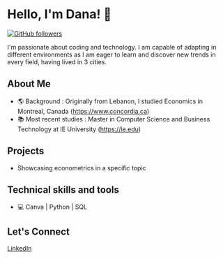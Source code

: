 # Hello, I'm Dana! 👋


[![GitHub followers](https://img.shields.io/github/followers/danaattie?label=Follow&style=social)](https://github.com/danaattie)

I'm passionate about coding and technology. I am capable of adapting in different environments as I am eager to learn and discover new trends in every field, having lived in 3 cities.

## About Me
- 🌎 Background : Originally from Lebanon, I studied Economics in Montreal, Canada (https://www.concordia.ca)
- 📚 Most recent studies : Master in Computer Science and Business Technology at IE University (https://ie.edu)

## Projects 
- Showcasing econometrics in a specific topic 

## Technical skills and tools
- 💻 Canva | Python | SQL



## Let's Connect 
[LinkedIn](https://www.linkedin.com/in/dana-attié-9b333512b)




